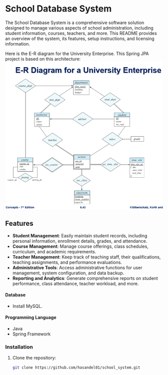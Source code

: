 # School Database System

The School Database System is a comprehensive software solution designed to 
manage various aspects of school administration, including student information, courses, teachers, and more. This README provides an overview of the system, its features, setup instructions, and licensing information.

Here is the E-R diagram for the University Enterprise. This Spring JPA project is
based on this architecture:
![img.png](img.png)

## Features

- **Student Management**: Easily maintain student records, including personal information, enrollment details, grades, and attendance.
- **Course Management**: Manage course offerings, class schedules, curriculum, and academic requirements.
- **Teacher Management**: Keep track of teaching staff, their qualifications, teaching assignments, and performance evaluations.
- **Administrative Tools**: Access administrative functions for user management, system configuration, and data backup.
- **Reporting and Analytics**: Generate comprehensive reports on student performance, class attendance, teacher workload, and more.

#### Database

- Install MySQL.

#### Programming Language

- Java
- Spring Framework

### Installation

1. Clone the repository:
   ```bash
   git clone https://github.com/hasandel01/school_system.git